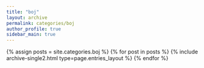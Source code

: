 ```yaml
---
title: "boj"
layout: archive
permalink: categories/boj
author_profile: true
sidebar_main: true
---
```



{% assign posts = site.categories.boj %}
{% for post in posts %} {% include archive-single2.html type=page.entries_layout %} {% endfor %}